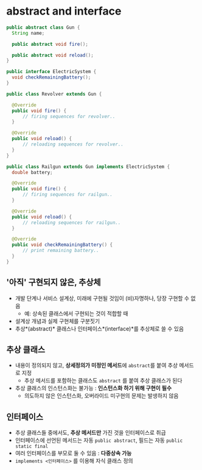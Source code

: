 # abstract and interface

  ```Java
  public abstract class Gun {
    String name;

    public abstract void fire();

    public abstract void reload();
}

public interface ElectricSystem {
    void checkRemainingBattery();
}

public class Revolver extends Gun {

    @Override
    public void fire() {
        // firing sequences for revolver..
    }

    @Override
    public void reload() {
        // reloading sequences for revolver..
    }
}

public class Railgun extends Gun implements ElectricSystem {
    double battery;

    @Override
    public void fire() {
        // firing sequences for railgun..
    }

    @Override
    public void reload() {
        // reloading sequences for railgun..
    }

    @Override
    public void checkRemainingBattery() {
        // print remaining battery..
    }
}
  ```

## '아직' 구현되지 않은, 추상체

- 개발 단계나 서비스 설계상, 미래에 구현될 것임이 (비)자명하나, 당장 구현할 수 없음
    - 예: 상속된 클래스에서 구현되는 것이 적합할 때
- 설계상 개념과 실제 구현체를 구분짓기
- 추상*(abstract)* 클래스나 인터페이스*(interface)*를 추상체로 쓸 수 있음

## 추상 클래스

- 내용이 정의되지 않고, **상세정의가 미정인 메서드**에 `abstract`를 붙여 추상 메서드로 지정
    - 추상 메서드를 포함하는 클래스도 `abstract` 를 붙여 추상 클래스가 된다
- 추상 클래스의 인스턴스화는 불가능 : **인스턴스화 하기 위해 구현이 필수**
    - 의도하지 않은 인스턴스화, 오버라이드 미구현의 문제는 발생하지 않음

## 인터페이스

- 추상 클래스들 중에서도, **추상 메서드만** 가진 것을 인터페이스로 취급
- 인터페이스에 선언된 메서드는 자동 `public abstract`, 필드는 자동 `public static final`
- 여러 인터페이스를 부모로 둘 수 있음 : **다중상속 가능**
- `implements <인터페이스>` 를 이용해 자식 클래스 정의